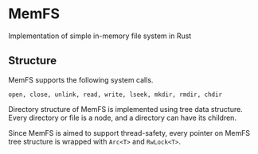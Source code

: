 # MemFS
Implementation of simple in-memory file system in Rust

## Structure
MemFS supports the following system calls.
```
open, close, unlink, read, write, lseek, mkdir, rmdir, chdir
```

Directory structure of MemFS is implemented using tree data structure.
Every directory or file is a node, and a directory can have its children.

Since MemFS is aimed to support thread-safety, every pointer on MemFS tree structure is wrapped with `Arc<T>` and `RwLock<T>`.